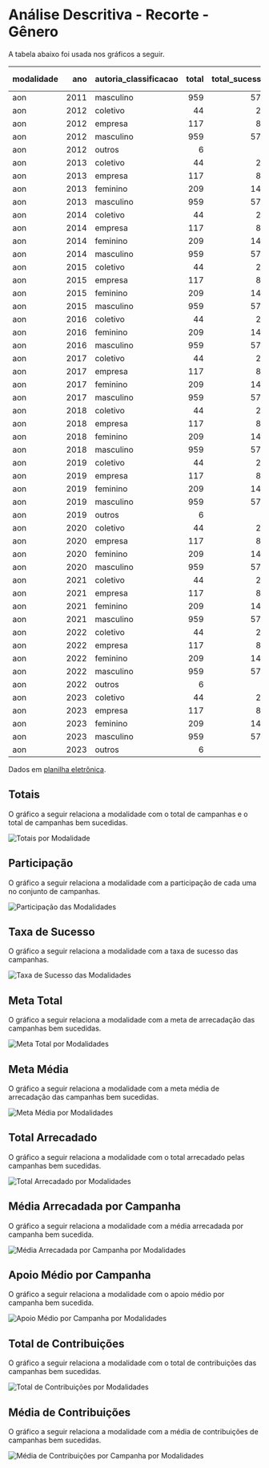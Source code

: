 # Análise Descritiva - Recorte - Gênero

A tabela abaixo foi usada nos gráficos a seguir.

| modalidade   |   ano | autoria_classificacao   |   total |   total_sucesso |   particip (%) |   taxa_sucesso (%) |    meta (R$) |   meta_avg (R$) |   meta_std (R$) |   meta_min (R$) |   meta_max (R$) |   arrecadado_sucesso (R$) |   arrecadado_avg (R$) |   arrecadado_std (R$) |   arrecadado_min (R$) |   arrecadado_max (R$) |   apoio_medio (R$) |   apoio_std (R$) |   apoio_min (R$) |   apoio_max (R$) |   contribuicoes |   contribuicoes_med |   contribuicoes_std |   contribuicoes_min |   contribuicoes_max |
|:-------------|------:|:------------------------|--------:|----------------:|---------------:|-------------------:|-------------:|----------------:|----------------:|----------------:|----------------:|--------------------------:|----------------------:|----------------------:|----------------------:|----------------------:|-------------------:|-----------------:|-----------------:|-----------------:|----------------:|--------------------:|--------------------:|--------------------:|--------------------:|
| aon          |  2011 | masculino               |     959 |             576 |          71,8% |              60,1% | 8.952.422,29 |       15.542,40 |       13.538,80 |           33,26 |       80.687,35 |             15.212.724,00 |             26.410,98 |             40.119,88 |                 94,90 |            679.297,66 |              91,35 |            52,58 |            21,62 |           792,04 |         174.471 |               302,9 |               401,4 |                 1,0 |             6.494,0 |
| aon          |  2012 | coletivo                |      44 |              29 |           3,3% |              65,9% |   495.803,68 |       17.096,68 |       15.952,80 |        3.351,18 |       61.717,13 |                710.060,78 |             24.484,85 |             25.328,68 |              4.520,87 |            111.934,90 |              94,99 |            47,69 |            47,35 |           305,25 |           7.547 |               260,2 |               212,3 |                35,0 |               808,0 |
| aon          |  2012 | empresa                 |     117 |              83 |           8,8% |              70,9% | 2.301.598,73 |       27.730,11 |       34.657,63 |           46,56 |      189.313,70 |              4.257.136,76 |             51.290,80 |             65.495,08 |                 54,54 |            264.585,91 |             110,65 |            45,13 |            39,23 |           257,79 |          32.860 |               395,9 |               378,2 |                 1,0 |             1.711,0 |
| aon          |  2012 | masculino               |     959 |             576 |          71,8% |              60,1% | 8.952.422,29 |       15.542,40 |       13.538,80 |           33,26 |       80.687,35 |             15.212.724,00 |             26.410,98 |             40.119,88 |                 94,90 |            679.297,66 |              91,35 |            52,58 |            21,62 |           792,04 |         174.471 |               302,9 |               401,4 |                 1,0 |             6.494,0 |
| aon          |  2012 | outros                  |       6 |               2 |           0,4% |              33,3% |     1.914,40 |          957,20 |          774,64 |          409,45 |        1.504,95 |                  2.305,58 |              1.152,79 |                803,09 |                584,92 |              1.720,66 |              53,14 |             7,56 |            47,80 |            58,49 |              46 |                23,0 |                18,4 |                10,0 |                36,0 |
| aon          |  2013 | coletivo                |      44 |              29 |           3,3% |              65,9% |   495.803,68 |       17.096,68 |       15.952,80 |        3.351,18 |       61.717,13 |                710.060,78 |             24.484,85 |             25.328,68 |              4.520,87 |            111.934,90 |              94,99 |            47,69 |            47,35 |           305,25 |           7.547 |               260,2 |               212,3 |                35,0 |               808,0 |
| aon          |  2013 | empresa                 |     117 |              83 |           8,8% |              70,9% | 2.301.598,73 |       27.730,11 |       34.657,63 |           46,56 |      189.313,70 |              4.257.136,76 |             51.290,80 |             65.495,08 |                 54,54 |            264.585,91 |             110,65 |            45,13 |            39,23 |           257,79 |          32.860 |               395,9 |               378,2 |                 1,0 |             1.711,0 |
| aon          |  2013 | feminino                |     209 |             140 |          15,7% |              67,0% | 2.221.303,50 |       15.866,45 |       11.237,68 |           31,90 |       80.883,37 |              3.881.052,70 |             27.721,81 |             48.958,87 |                 41,82 |            537.544,55 |              82,69 |            30,90 |            13,94 |           194,22 |          48.629 |               347,4 |               547,5 |                 3,0 |             5.879,0 |
| aon          |  2013 | masculino               |     959 |             576 |          71,8% |              60,1% | 8.952.422,29 |       15.542,40 |       13.538,80 |           33,26 |       80.687,35 |             15.212.724,00 |             26.410,98 |             40.119,88 |                 94,90 |            679.297,66 |              91,35 |            52,58 |            21,62 |           792,04 |         174.471 |               302,9 |               401,4 |                 1,0 |             6.494,0 |
| aon          |  2014 | coletivo                |      44 |              29 |           3,3% |              65,9% |   495.803,68 |       17.096,68 |       15.952,80 |        3.351,18 |       61.717,13 |                710.060,78 |             24.484,85 |             25.328,68 |              4.520,87 |            111.934,90 |              94,99 |            47,69 |            47,35 |           305,25 |           7.547 |               260,2 |               212,3 |                35,0 |               808,0 |
| aon          |  2014 | empresa                 |     117 |              83 |           8,8% |              70,9% | 2.301.598,73 |       27.730,11 |       34.657,63 |           46,56 |      189.313,70 |              4.257.136,76 |             51.290,80 |             65.495,08 |                 54,54 |            264.585,91 |             110,65 |            45,13 |            39,23 |           257,79 |          32.860 |               395,9 |               378,2 |                 1,0 |             1.711,0 |
| aon          |  2014 | feminino                |     209 |             140 |          15,7% |              67,0% | 2.221.303,50 |       15.866,45 |       11.237,68 |           31,90 |       80.883,37 |              3.881.052,70 |             27.721,81 |             48.958,87 |                 41,82 |            537.544,55 |              82,69 |            30,90 |            13,94 |           194,22 |          48.629 |               347,4 |               547,5 |                 3,0 |             5.879,0 |
| aon          |  2014 | masculino               |     959 |             576 |          71,8% |              60,1% | 8.952.422,29 |       15.542,40 |       13.538,80 |           33,26 |       80.687,35 |             15.212.724,00 |             26.410,98 |             40.119,88 |                 94,90 |            679.297,66 |              91,35 |            52,58 |            21,62 |           792,04 |         174.471 |               302,9 |               401,4 |                 1,0 |             6.494,0 |
| aon          |  2015 | coletivo                |      44 |              29 |           3,3% |              65,9% |   495.803,68 |       17.096,68 |       15.952,80 |        3.351,18 |       61.717,13 |                710.060,78 |             24.484,85 |             25.328,68 |              4.520,87 |            111.934,90 |              94,99 |            47,69 |            47,35 |           305,25 |           7.547 |               260,2 |               212,3 |                35,0 |               808,0 |
| aon          |  2015 | empresa                 |     117 |              83 |           8,8% |              70,9% | 2.301.598,73 |       27.730,11 |       34.657,63 |           46,56 |      189.313,70 |              4.257.136,76 |             51.290,80 |             65.495,08 |                 54,54 |            264.585,91 |             110,65 |            45,13 |            39,23 |           257,79 |          32.860 |               395,9 |               378,2 |                 1,0 |             1.711,0 |
| aon          |  2015 | feminino                |     209 |             140 |          15,7% |              67,0% | 2.221.303,50 |       15.866,45 |       11.237,68 |           31,90 |       80.883,37 |              3.881.052,70 |             27.721,81 |             48.958,87 |                 41,82 |            537.544,55 |              82,69 |            30,90 |            13,94 |           194,22 |          48.629 |               347,4 |               547,5 |                 3,0 |             5.879,0 |
| aon          |  2015 | masculino               |     959 |             576 |          71,8% |              60,1% | 8.952.422,29 |       15.542,40 |       13.538,80 |           33,26 |       80.687,35 |             15.212.724,00 |             26.410,98 |             40.119,88 |                 94,90 |            679.297,66 |              91,35 |            52,58 |            21,62 |           792,04 |         174.471 |               302,9 |               401,4 |                 1,0 |             6.494,0 |
| aon          |  2016 | coletivo                |      44 |              29 |           3,3% |              65,9% |   495.803,68 |       17.096,68 |       15.952,80 |        3.351,18 |       61.717,13 |                710.060,78 |             24.484,85 |             25.328,68 |              4.520,87 |            111.934,90 |              94,99 |            47,69 |            47,35 |           305,25 |           7.547 |               260,2 |               212,3 |                35,0 |               808,0 |
| aon          |  2016 | feminino                |     209 |             140 |          15,7% |              67,0% | 2.221.303,50 |       15.866,45 |       11.237,68 |           31,90 |       80.883,37 |              3.881.052,70 |             27.721,81 |             48.958,87 |                 41,82 |            537.544,55 |              82,69 |            30,90 |            13,94 |           194,22 |          48.629 |               347,4 |               547,5 |                 3,0 |             5.879,0 |
| aon          |  2016 | masculino               |     959 |             576 |          71,8% |              60,1% | 8.952.422,29 |       15.542,40 |       13.538,80 |           33,26 |       80.687,35 |             15.212.724,00 |             26.410,98 |             40.119,88 |                 94,90 |            679.297,66 |              91,35 |            52,58 |            21,62 |           792,04 |         174.471 |               302,9 |               401,4 |                 1,0 |             6.494,0 |
| aon          |  2017 | coletivo                |      44 |              29 |           3,3% |              65,9% |   495.803,68 |       17.096,68 |       15.952,80 |        3.351,18 |       61.717,13 |                710.060,78 |             24.484,85 |             25.328,68 |              4.520,87 |            111.934,90 |              94,99 |            47,69 |            47,35 |           305,25 |           7.547 |               260,2 |               212,3 |                35,0 |               808,0 |
| aon          |  2017 | empresa                 |     117 |              83 |           8,8% |              70,9% | 2.301.598,73 |       27.730,11 |       34.657,63 |           46,56 |      189.313,70 |              4.257.136,76 |             51.290,80 |             65.495,08 |                 54,54 |            264.585,91 |             110,65 |            45,13 |            39,23 |           257,79 |          32.860 |               395,9 |               378,2 |                 1,0 |             1.711,0 |
| aon          |  2017 | feminino                |     209 |             140 |          15,7% |              67,0% | 2.221.303,50 |       15.866,45 |       11.237,68 |           31,90 |       80.883,37 |              3.881.052,70 |             27.721,81 |             48.958,87 |                 41,82 |            537.544,55 |              82,69 |            30,90 |            13,94 |           194,22 |          48.629 |               347,4 |               547,5 |                 3,0 |             5.879,0 |
| aon          |  2017 | masculino               |     959 |             576 |          71,8% |              60,1% | 8.952.422,29 |       15.542,40 |       13.538,80 |           33,26 |       80.687,35 |             15.212.724,00 |             26.410,98 |             40.119,88 |                 94,90 |            679.297,66 |              91,35 |            52,58 |            21,62 |           792,04 |         174.471 |               302,9 |               401,4 |                 1,0 |             6.494,0 |
| aon          |  2018 | coletivo                |      44 |              29 |           3,3% |              65,9% |   495.803,68 |       17.096,68 |       15.952,80 |        3.351,18 |       61.717,13 |                710.060,78 |             24.484,85 |             25.328,68 |              4.520,87 |            111.934,90 |              94,99 |            47,69 |            47,35 |           305,25 |           7.547 |               260,2 |               212,3 |                35,0 |               808,0 |
| aon          |  2018 | empresa                 |     117 |              83 |           8,8% |              70,9% | 2.301.598,73 |       27.730,11 |       34.657,63 |           46,56 |      189.313,70 |              4.257.136,76 |             51.290,80 |             65.495,08 |                 54,54 |            264.585,91 |             110,65 |            45,13 |            39,23 |           257,79 |          32.860 |               395,9 |               378,2 |                 1,0 |             1.711,0 |
| aon          |  2018 | feminino                |     209 |             140 |          15,7% |              67,0% | 2.221.303,50 |       15.866,45 |       11.237,68 |           31,90 |       80.883,37 |              3.881.052,70 |             27.721,81 |             48.958,87 |                 41,82 |            537.544,55 |              82,69 |            30,90 |            13,94 |           194,22 |          48.629 |               347,4 |               547,5 |                 3,0 |             5.879,0 |
| aon          |  2018 | masculino               |     959 |             576 |          71,8% |              60,1% | 8.952.422,29 |       15.542,40 |       13.538,80 |           33,26 |       80.687,35 |             15.212.724,00 |             26.410,98 |             40.119,88 |                 94,90 |            679.297,66 |              91,35 |            52,58 |            21,62 |           792,04 |         174.471 |               302,9 |               401,4 |                 1,0 |             6.494,0 |
| aon          |  2019 | coletivo                |      44 |              29 |           3,3% |              65,9% |   495.803,68 |       17.096,68 |       15.952,80 |        3.351,18 |       61.717,13 |                710.060,78 |             24.484,85 |             25.328,68 |              4.520,87 |            111.934,90 |              94,99 |            47,69 |            47,35 |           305,25 |           7.547 |               260,2 |               212,3 |                35,0 |               808,0 |
| aon          |  2019 | empresa                 |     117 |              83 |           8,8% |              70,9% | 2.301.598,73 |       27.730,11 |       34.657,63 |           46,56 |      189.313,70 |              4.257.136,76 |             51.290,80 |             65.495,08 |                 54,54 |            264.585,91 |             110,65 |            45,13 |            39,23 |           257,79 |          32.860 |               395,9 |               378,2 |                 1,0 |             1.711,0 |
| aon          |  2019 | feminino                |     209 |             140 |          15,7% |              67,0% | 2.221.303,50 |       15.866,45 |       11.237,68 |           31,90 |       80.883,37 |              3.881.052,70 |             27.721,81 |             48.958,87 |                 41,82 |            537.544,55 |              82,69 |            30,90 |            13,94 |           194,22 |          48.629 |               347,4 |               547,5 |                 3,0 |             5.879,0 |
| aon          |  2019 | masculino               |     959 |             576 |          71,8% |              60,1% | 8.952.422,29 |       15.542,40 |       13.538,80 |           33,26 |       80.687,35 |             15.212.724,00 |             26.410,98 |             40.119,88 |                 94,90 |            679.297,66 |              91,35 |            52,58 |            21,62 |           792,04 |         174.471 |               302,9 |               401,4 |                 1,0 |             6.494,0 |
| aon          |  2019 | outros                  |       6 |               2 |           0,4% |              33,3% |     1.914,40 |          957,20 |          774,64 |          409,45 |        1.504,95 |                  2.305,58 |              1.152,79 |                803,09 |                584,92 |              1.720,66 |              53,14 |             7,56 |            47,80 |            58,49 |              46 |                23,0 |                18,4 |                10,0 |                36,0 |
| aon          |  2020 | coletivo                |      44 |              29 |           3,3% |              65,9% |   495.803,68 |       17.096,68 |       15.952,80 |        3.351,18 |       61.717,13 |                710.060,78 |             24.484,85 |             25.328,68 |              4.520,87 |            111.934,90 |              94,99 |            47,69 |            47,35 |           305,25 |           7.547 |               260,2 |               212,3 |                35,0 |               808,0 |
| aon          |  2020 | empresa                 |     117 |              83 |           8,8% |              70,9% | 2.301.598,73 |       27.730,11 |       34.657,63 |           46,56 |      189.313,70 |              4.257.136,76 |             51.290,80 |             65.495,08 |                 54,54 |            264.585,91 |             110,65 |            45,13 |            39,23 |           257,79 |          32.860 |               395,9 |               378,2 |                 1,0 |             1.711,0 |
| aon          |  2020 | feminino                |     209 |             140 |          15,7% |              67,0% | 2.221.303,50 |       15.866,45 |       11.237,68 |           31,90 |       80.883,37 |              3.881.052,70 |             27.721,81 |             48.958,87 |                 41,82 |            537.544,55 |              82,69 |            30,90 |            13,94 |           194,22 |          48.629 |               347,4 |               547,5 |                 3,0 |             5.879,0 |
| aon          |  2020 | masculino               |     959 |             576 |          71,8% |              60,1% | 8.952.422,29 |       15.542,40 |       13.538,80 |           33,26 |       80.687,35 |             15.212.724,00 |             26.410,98 |             40.119,88 |                 94,90 |            679.297,66 |              91,35 |            52,58 |            21,62 |           792,04 |         174.471 |               302,9 |               401,4 |                 1,0 |             6.494,0 |
| aon          |  2021 | coletivo                |      44 |              29 |           3,3% |              65,9% |   495.803,68 |       17.096,68 |       15.952,80 |        3.351,18 |       61.717,13 |                710.060,78 |             24.484,85 |             25.328,68 |              4.520,87 |            111.934,90 |              94,99 |            47,69 |            47,35 |           305,25 |           7.547 |               260,2 |               212,3 |                35,0 |               808,0 |
| aon          |  2021 | empresa                 |     117 |              83 |           8,8% |              70,9% | 2.301.598,73 |       27.730,11 |       34.657,63 |           46,56 |      189.313,70 |              4.257.136,76 |             51.290,80 |             65.495,08 |                 54,54 |            264.585,91 |             110,65 |            45,13 |            39,23 |           257,79 |          32.860 |               395,9 |               378,2 |                 1,0 |             1.711,0 |
| aon          |  2021 | feminino                |     209 |             140 |          15,7% |              67,0% | 2.221.303,50 |       15.866,45 |       11.237,68 |           31,90 |       80.883,37 |              3.881.052,70 |             27.721,81 |             48.958,87 |                 41,82 |            537.544,55 |              82,69 |            30,90 |            13,94 |           194,22 |          48.629 |               347,4 |               547,5 |                 3,0 |             5.879,0 |
| aon          |  2021 | masculino               |     959 |             576 |          71,8% |              60,1% | 8.952.422,29 |       15.542,40 |       13.538,80 |           33,26 |       80.687,35 |             15.212.724,00 |             26.410,98 |             40.119,88 |                 94,90 |            679.297,66 |              91,35 |            52,58 |            21,62 |           792,04 |         174.471 |               302,9 |               401,4 |                 1,0 |             6.494,0 |
| aon          |  2022 | coletivo                |      44 |              29 |           3,3% |              65,9% |   495.803,68 |       17.096,68 |       15.952,80 |        3.351,18 |       61.717,13 |                710.060,78 |             24.484,85 |             25.328,68 |              4.520,87 |            111.934,90 |              94,99 |            47,69 |            47,35 |           305,25 |           7.547 |               260,2 |               212,3 |                35,0 |               808,0 |
| aon          |  2022 | empresa                 |     117 |              83 |           8,8% |              70,9% | 2.301.598,73 |       27.730,11 |       34.657,63 |           46,56 |      189.313,70 |              4.257.136,76 |             51.290,80 |             65.495,08 |                 54,54 |            264.585,91 |             110,65 |            45,13 |            39,23 |           257,79 |          32.860 |               395,9 |               378,2 |                 1,0 |             1.711,0 |
| aon          |  2022 | feminino                |     209 |             140 |          15,7% |              67,0% | 2.221.303,50 |       15.866,45 |       11.237,68 |           31,90 |       80.883,37 |              3.881.052,70 |             27.721,81 |             48.958,87 |                 41,82 |            537.544,55 |              82,69 |            30,90 |            13,94 |           194,22 |          48.629 |               347,4 |               547,5 |                 3,0 |             5.879,0 |
| aon          |  2022 | masculino               |     959 |             576 |          71,8% |              60,1% | 8.952.422,29 |       15.542,40 |       13.538,80 |           33,26 |       80.687,35 |             15.212.724,00 |             26.410,98 |             40.119,88 |                 94,90 |            679.297,66 |              91,35 |            52,58 |            21,62 |           792,04 |         174.471 |               302,9 |               401,4 |                 1,0 |             6.494,0 |
| aon          |  2022 | outros                  |       6 |               2 |           0,4% |              33,3% |     1.914,40 |          957,20 |          774,64 |          409,45 |        1.504,95 |                  2.305,58 |              1.152,79 |                803,09 |                584,92 |              1.720,66 |              53,14 |             7,56 |            47,80 |            58,49 |              46 |                23,0 |                18,4 |                10,0 |                36,0 |
| aon          |  2023 | coletivo                |      44 |              29 |           3,3% |              65,9% |   495.803,68 |       17.096,68 |       15.952,80 |        3.351,18 |       61.717,13 |                710.060,78 |             24.484,85 |             25.328,68 |              4.520,87 |            111.934,90 |              94,99 |            47,69 |            47,35 |           305,25 |           7.547 |               260,2 |               212,3 |                35,0 |               808,0 |
| aon          |  2023 | empresa                 |     117 |              83 |           8,8% |              70,9% | 2.301.598,73 |       27.730,11 |       34.657,63 |           46,56 |      189.313,70 |              4.257.136,76 |             51.290,80 |             65.495,08 |                 54,54 |            264.585,91 |             110,65 |            45,13 |            39,23 |           257,79 |          32.860 |               395,9 |               378,2 |                 1,0 |             1.711,0 |
| aon          |  2023 | feminino                |     209 |             140 |          15,7% |              67,0% | 2.221.303,50 |       15.866,45 |       11.237,68 |           31,90 |       80.883,37 |              3.881.052,70 |             27.721,81 |             48.958,87 |                 41,82 |            537.544,55 |              82,69 |            30,90 |            13,94 |           194,22 |          48.629 |               347,4 |               547,5 |                 3,0 |             5.879,0 |
| aon          |  2023 | masculino               |     959 |             576 |          71,8% |              60,1% | 8.952.422,29 |       15.542,40 |       13.538,80 |           33,26 |       80.687,35 |             15.212.724,00 |             26.410,98 |             40.119,88 |                 94,90 |            679.297,66 |              91,35 |            52,58 |            21,62 |           792,04 |         174.471 |               302,9 |               401,4 |                 1,0 |             6.494,0 |
| aon          |  2023 | outros                  |       6 |               2 |           0,4% |              33,3% |     1.914,40 |          957,20 |          774,64 |          409,45 |        1.504,95 |                  2.305,58 |              1.152,79 |                803,09 |                584,92 |              1.720,66 |              53,14 |             7,56 |            47,80 |            58,49 |              46 |                23,0 |                18,4 |                10,0 |                36,0 |

Dados em [planilha eletrônica](./dados/aon-genero.xlsx).


## Totais

O gráfico a seguir relaciona a modalidade com o total de campanhas e o total de campanhas bem sucedidas.

![Totais por Modalidade](./img/aon-genero-totais.png)


## Participação

O gráfico a seguir relaciona a modalidade com a participação de cada uma no conjunto de campanhas.

![Participação das Modalidades](./img/aon-genero-participacao.png)


## Taxa de Sucesso

O gráfico a seguir relaciona a modalidade com a taxa de sucesso das campanhas.

![Taxa de Sucesso das Modalidades](./img/aon-genero-taxa-sucesso.png)


## Meta Total

O gráfico a seguir relaciona a modalidade com a meta de arrecadação das campanhas bem sucedidas.

![Meta Total por Modalidades](./img/aon-genero-meta.png)


## Meta Média

O gráfico a seguir relaciona a modalidade com a meta média de arrecadação das campanhas bem sucedidas.

![Meta Média por Modalidades](./img/aon-genero-meta-med.png)


## Total Arrecadado

O gráfico a seguir relaciona a modalidade com o total arrecadado pelas campanhas bem sucedidas.

![Total Arrecadado por Modalidades](./img/aon-genero-total-arrecadado.png)


## Média Arrecadada por Campanha

O gráfico a seguir relaciona a modalidade com a média arrecadada por campanha bem sucedida.

![Média Arrecadada por Campanha por Modalidades](./img/aon-genero-media-arrecadada.png)


## Apoio Médio por Campanha

O gráfico a seguir relaciona a modalidade com o apoio médio por campanha bem sucedida.

![Apoio Médio por Campanha por Modalidades](./img/aon-genero-apoio-medio.png)


## Total de Contribuições

O gráfico a seguir relaciona a modalidade com o total de contribuições das campanhas bem sucedidas.

![Total de Contribuições por Modalidades](./img/aon-genero-total-contribuicoes.png)


## Média de Contribuições

O gráfico a seguir relaciona a modalidade com a média de contribuições de campanhas bem sucedidas.

![Média de Contribuições por Campanha por Modalidades](./img/aon-genero-media-contribuicoes.png)



